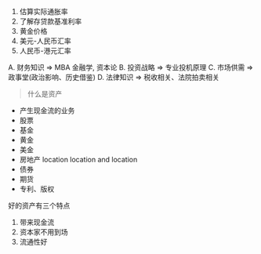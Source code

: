 1. 估算实际通胀率
2. 了解存贷款基准利率
3. 黄金价格
4. 美元-人民币汇率
5. 人民币-港元汇率

A. 财务知识 => MBA 金融学, 资本论
B. 投资战略 => 专业投机原理
C. 市场供需 => 政事堂(政治影响、历史借鉴)
D. 法律知识 => 税收相关、法院拍卖相关

> 什么是资产

+ 产生现金流的业务
+ 股票
+ 基金
+ 黄金
+ 美金
+ 房地产 location location and location
+ 债券
+ 期货
+ 专利、版权

好的资产有三个特点

1. 带来现金流
2. 资本家不用到场
3. 流通性好